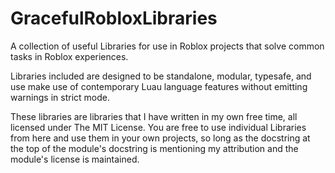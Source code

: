 # GracefulRobloxLibraries
A collection of useful Libraries for use in Roblox projects that solve common tasks in Roblox experiences.

Libraries included are designed to be standalone, modular, typesafe, and use make use of contemporary Luau language features without emitting warnings in strict mode.

These libraries are libraries that I have written in my own free time, all licensed under The MIT License.
You are free to use individual Libraries from here and use them in your own projects, so long as the docstring at the top of the module's docstring is mentioning my attribution and the module's license is maintained.

